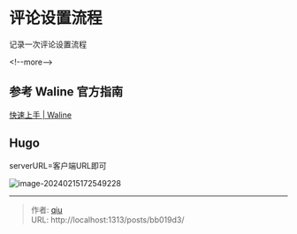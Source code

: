 # 评论设置流程




记录一次评论设置流程

&lt;!--more--&gt;

## 参考 Waline 官方指南

[快速上手 | Waline](https://waline.js.org/guide/get-started/#html-引入-客户端)



## Hugo

serverURL=客户端URL即可

![image-20240215172549228](https://qiu-media.oss-cn-wuhan-lr.aliyuncs.com/img/image-20240215172549228.png)


---

> 作者: [qiu](https://qiufenggit.github.io/)  
> URL: http://localhost:1313/posts/bb019d3/  

